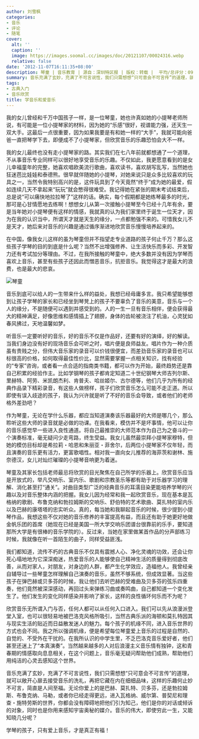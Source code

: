 ```yaml
---
author: 刘雪枫
categories:
- 音乐
- 评论
- 随笔
cover:
  alt: ''
  caption: ''
  image: https://images.soomal.cc/images/doc/20121107/00024316.webp
  relative: false
date: '2012-11-07T16:11:35+08:00'
description: 琴童 | 音乐教育 | 源自：深圳特区报 | 版权：转载 |  平均/总评分：09.33/28
summary: 音乐充满了玄妙，充满了不可言说性，我们只需想想“只可意会不可言传”的道理，就可以敞开心扉去接受音乐的洗礼，再把它藏在内在细细品味，这样的乐趣何止妙不可言，简直是人间至福。无论你爱上的是巴赫、莫扎特、贝多芬，还是勃拉姆斯、布鲁克纳、马勒，或者你已经走得更远，进入瓦格纳、威尔第、普契尼和理查・施特劳斯的世界……
tags:
- 古典入门
- 音乐欣赏
title: 学音乐和爱音乐
---
```


我的女儿曾经和千万中国孩子一样，是一位琴童，她也许真如她的小提琴老师所说，有可能是一位小提琴家的材料，因为她的“乐感”很好，视谱能力强，还天生一双大手。这最后一点很重要，因为如果我要是有和她一样的“大手”，我就可能向爸爸一直把琴学下去，即便成不了小提琴家，但欣赏音乐的乐趣恐怕会大不一样。

我的女儿最终也没有走小提琴家的路。其实我们在七八年前就都想通了一个道理，不从事音乐专业同样可以很好地享受音乐的乐趣。不仅如此，我更愿意看到的是女儿幸福童年的完整，她喜欢唱欧美流行歌曲，喜欢读书，喜欢胡写乱写，当然她也狂迷芭比娃娃和泰德熊。很早就伴随她的小提琴，对她来说只是众多比较喜欢的玩具之一，当然令我特别高兴的是，这件玩具到了今天竟然“终于”成为她的最爱，假如连续几天不拿起来“玩玩”就会憋得很难受。我记得她在紧张的期末考试结束后，总是说“可以痛快地拉拉琴了”这样的话。确实，每个假期都是她练琴最多的时光，那可是心甘情愿地去练啊！想想女儿从第一次接触小提琴至今已经十几年有余，要是当年她对小提琴便有这样的情感，我就真的认为我们家里终于诞生一位天才，因为在我的认识当中，所谓天才就是天生的缘分，一点都勉强不来的。可惜我女儿不是天才，她后来对音乐的兴趣是通过循序渐进地欣赏音乐慢慢培养起来的。

在中国，像我女儿这样的虽为琴童但并不指望走专业道路的孩子何止千万？那么这些孩子学琴的目的到底是什么呢？当然不出增强修养、让生活快乐而多彩、开发智力还有考试加分等理由。不过，在我所接触的琴童中，绝大多数并没有因为学琴而喜欢上音乐，甚至有些孩子还因此而憎恶音乐，抗拒音乐。我觉得这才是最大的浪费，也是最大的悲哀。

![琴童](https://images.soomal.cc/images/doc/20121107/00024316.webp)





音乐到底可以给人的一生带来什么样的益处，我想已经毋庸多言。我只希望能够想到让孩子学琴的家长和已经坐到琴凳上的孩子不要辜负了音乐的美意，音乐与一个人的缘分，不是随便可以遇到并感受到的。人的一生一旦有音乐相伴，便会获得最大的精神满足，好像思维和感情插上了翅膀，身体的齿轮被浇注了机油，心灵犹如春风拂过，天地温馨如梦。

听音乐一定要听好的音乐，好的音乐不仅是作品好，还要有好的演绎，好的解读。当我们身边没有好的现场音乐会可听之时，唱片便是良师益友。唱片作为一种介质虽有贵贱之分，但伟大音乐家的录音可以价钱很便宜，而差劲音乐家的录音也可以标很高的价格，如何取得最佳性价比，显然需要掌握一点相关知识，找有经验的“专家”咨询，或者看一点合适的指南类书籍，都可以作为开始，最终趋势还是靠自己积累的经验作主。比如学钢琴的孩子都肯定知道二十世纪钢琴大师吉列尔斯、里赫特、阿劳、米凯朗杰利、肯普夫、哈丝姬尔、古尔德等，他们几乎为所有的经典作品录下精彩录音，有这些人做榜样，孩子们欣赏音乐怎么可能不走正道。所以即使有误入歧途的孩子，我认为兴许就是听了不好的音乐会导致，或者他们的老师格外差劲吧？

作为琴童，无论在学什么乐器，都应当知道演奏该乐器最好的大师是哪几个，那么聆听这些大师的录音就是必做的功课。在我看来，模仿并不是坏事情，他可以让你的音乐感觉早一些进入良性通道。将自己最推崇的大师范本作为自己为之奋斗的一个演奏标准，毫无疑问少走弯路，终生受益。我女儿虽然最崇拜小提琴家穆特，但她的模仿目标却是希拉莉・哈恩和朱丽亚・菲舍尔，后两位小提琴家不仅年轻，而且演奏的音乐更有活力，更富歌唱性。相对我一直向女儿推荐的海菲茨和谢林、施奈德汉，女儿对灿烂璀璨的小提琴音响更为着迷。

琴童及其家长包括老师最忌将欣赏的目光聚焦在自己所学的乐器上。欣赏音乐应当是开放式的，举凡交响乐、室内乐、歌剧和宗教圣乐等都有助于对乐器学习的理解、消化甚至打“通关”。对曲目类型广泛的经典音乐的耳濡目染更能培养学琴的兴趣以及对音乐整体内涵的把握。我女儿因为经常和我一起欣赏音乐，现在基本是瓦格纳的歌剧、布鲁克纳和勃拉姆斯的交响乐、舒伯特的艺术歌曲、莫扎特的室内乐以及巴赫的康塔塔的忠实听众。真的，每当她和我聊起音乐的时候，很少提到小提琴作品，我想这些不仅对她的音乐修养的丰富提高有益，而且还有助于她更好地做金帆乐团的首席（她现在已经是美国一所大学交响乐团谱台很靠前的乐手，要知道那所大学是有很棒的音乐学院的）。反过来，当她在家里做某首作品的分声部练习时候，我就像在听一首陌生的曲子，同样受益匪浅。

我们都知道，流传不朽的古典音乐不仅具有震撼人心、净化灵魂的功效，还会让你死心塌地地为它深深痴迷，热爱音乐的人能够使自己精神生活的质量得到彻底改善，从而对家人，对朋友，对身边的人群，都产生化学效应，造福他人。我曾经亲自辅导过一些琴童怎样理解自己演奏的音乐，虽然不够系统，但成效显著。当这些孩子在弹巴赫或贝多芬的时候，我让他们去听巴赫的受难曲及贝多芬的弦乐四重奏，他们竟然被深深感动，再回过头来弹练习曲或奏鸣曲，自己都知道一个变化发生了。他们发生的变化同样感染并影响了家长，这样的良性循环何乐而不为呢？

欣赏音乐无所谓入门与否，任何人都可以从任何入口进入。我们可以先从浪漫派登堂入室，也可以很轻易地被巴洛克风格所吸引，当然古典乐派的海顿和莫扎特因其与现实生活的贴近而日益散发迷人的魅力。每个孩子的机缘不同，进入音乐世界的方式也会不同。我之所以强调机缘，便是希望每位琴童爱上音乐的过程是自然的、自觉的、不受外在干扰的。在我所认识的中学生里，不乏巴洛克音乐爱好者，他们甚至还迷上了“本真演奏”。当然越来越多的人对后浪漫主义音乐情有独钟，这和青春期的情感取向息息相关，在这个问题上，音乐毫无疑问帮助他们成熟，帮助他们用纯洁的心灵去感知这个世界。

音乐充满了玄妙，充满了不可言说性，我们只需想想“只可意会不可言传”的道理，就可以敞开心扉去接受音乐的洗礼，再把它藏在内在细细品味，这样的乐趣何止妙不可言，简直是人间至福。无论你爱上的是巴赫、莫扎特、贝多芬，还是勃拉姆斯、布鲁克纳、马勒，或者你已经走得更远，进入瓦格纳、威尔第、普契尼和理查・施特劳斯的世界，你都会没有障碍地把他们引为知己，他们是你的对话或倾诉的对象，同时也是你用来感知宇宙奥秘的媒介。音乐的伟大，即使穷此一生，又能知晓几分呢？

学琴的孩子，只有爱上音乐，才是真正有福！